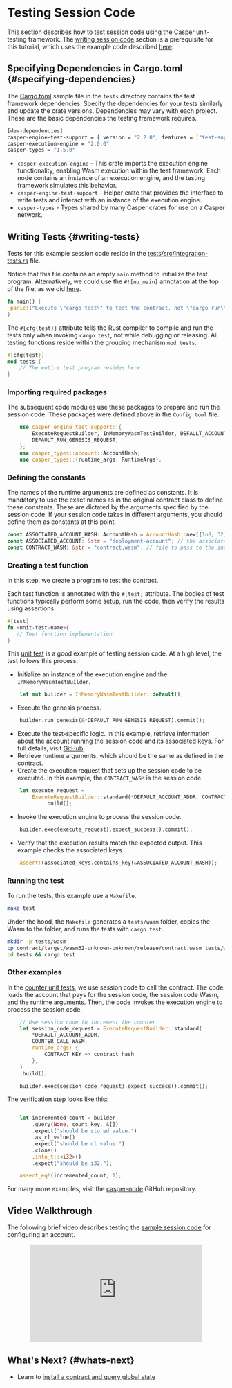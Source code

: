 # Testing Session Code

This section describes how to test session code using the Casper unit-testing framework. The [writing session code](/dapp-dev-guide/writing-contracts/session-code/) section is a prerequisite for this tutorial, which uses the example code described [here](/dapp-dev-guide/writing-contracts/session-code#session-code-example-1).

## Specifying Dependencies in Cargo.toml {#specifying-dependencies}

The [Cargo.toml](https://github.com/casper-ecosystem/two-party-multi-sig/blob/main/tests/Cargo.toml) sample file in the `tests` directory contains the test framework dependencies. Specify the dependencies for your tests similarly and update the crate versions. Dependencies may vary with each project. These are the basic dependencies the testing framework requires.

```bash
[dev-dependencies]
casper-engine-test-support = { version = "2.2.0", features = ["test-support"] }
casper-execution-engine = "2.0.0"
casper-types = "1.5.0"
```

- `casper-execution-engine` - This crate imports the execution engine functionality, enabling Wasm execution within the test framework. Each node contains an instance of an execution engine, and the testing framework simulates this behavior.
- `casper-engine-test-support` - Helper crate that provides the interface to write tests and interact with an instance of the execution engine.
- `casper-types` - Types shared by many Casper crates for use on a Casper network. 

## Writing Tests {#writing-tests}

Tests for this example session code reside in the [tests/src/integration-tests.rs](https://github.com/casper-ecosystem/two-party-multi-sig/blob/main/tests/src/integration_tests.rs) file.

Notice that this file contains an empty `main` method to initialize the test program. Alternatively, we could use the `#![no_main]` annotation at the top of the file, as we did [here](https://github.com/casper-ecosystem/two-party-multi-sig/blob/236bb18b9e98da7f9d8706f5e4825494845cfec2/contract/src/main.rs#L1-L2).

```rust
fn main() {
 panic!("Execute \"cargo test\" to test the contract, not \"cargo run\".");
}
```

The `#[cfg(test)]` attribute tells the Rust compiler to compile and run the tests only when invoking `cargo test`, not while debugging or releasing. All testing functions reside within the grouping mechanism `mod tests`.

```rust
#[cfg(test)]
mod tests {
    // The entire test program resides here
}
```

### Importing required packages

The subsequent code modules use these packages to prepare and run the session code. These packages were defined above in the `Config.toml` file.

```rust
    use casper_engine_test_support::{
        ExecuteRequestBuilder, InMemoryWasmTestBuilder, DEFAULT_ACCOUNT_ADDR,
        DEFAULT_RUN_GENESIS_REQUEST,
    };
    use casper_types::account::AccountHash;
    use casper_types::{runtime_args, RuntimeArgs};
```

### Defining the constants 

The names of the runtime arguments are defined as constants. It is mandatory to use the exact names as in the original contract class to define these constants. These are dictated by the arguments specified by the session code. If your session code takes in different arguments, you should define them as constants at this point.
 
```rust
const ASSOCIATED_ACCOUNT_HASH: AccountHash = AccountHash::new([1u8; 32]); // hash of the associated account
const ASSOCIATED_ACCOUNT: &str = "deployment-account"; // the associated account argument
const CONTRACT_WASM: &str = "contract.wasm"; // file to pass to the instance of the EE
```

### Creating a test function

In this step, we create a program to test the contract. 

Each test function is annotated with the `#[test]` attribute. The bodies of test functions typically perform some setup, run the code, then verify the results using assertions.

```rust
#[test]
fn <unit-test-name>{
   // Test function implementation
}
```

This [unit test](https://github.com/casper-ecosystem/two-party-multi-sig/blob/236bb18b9e98da7f9d8706f5e4825494845cfec2/tests/src/integration_tests.rs#L15-L55) is a good example of testing session code. At a high level, the test follows this process:

- Initialize an instance of the execution engine and the `InMemoryWasmTestBuilder`.

```rust
    let mut builder = InMemoryWasmTestBuilder::default();
```

- Execute the genesis process.

```rust
    builder.run_genesis(&*DEFAULT_RUN_GENESIS_REQUEST).commit();
```

- Execute the test-specific logic. In this example, retrieve information about the account running the session code and its associated keys. For full details, visit [GitHub](https://github.com/casper-ecosystem/two-party-multi-sig/blob/236bb18b9e98da7f9d8706f5e4825494845cfec2/tests/src/integration_tests.rs#L15-L55).
- Retrieve runtime arguments, which should be the same as defined in the contract.
- Create the execution request that sets up the session code to be executed. In this example, the `CONTRACT_WASM` is the session code.

```rust
    let execute_request =
        ExecuteRequestBuilder::standard(*DEFAULT_ACCOUNT_ADDR, CONTRACT_WASM, runtime_args)
            .build();
```

- Invoke the execution engine to process the session code. 

```rust
    builder.exec(execute_request).expect_success().commit();
```

- Verify that the execution results match the expected output. This example checks the associated keys.

```rust
    assert!(associated_keys.contains_key(&ASSOCIATED_ACCOUNT_HASH));
```

### Running the test

To run the tests, this example use a `Makefile`.

```bash
make test
```

Under the hood, the `Makefile` generates a `tests/wasm` folder, copies the Wasm to the folder, and runs the tests with `cargo test`. 

```bash
mkdir -p tests/wasm
cp contract/target/wasm32-unknown-unknown/release/contract.wasm tests/wasm
cd tests && cargo test
```

### Other examples

In the [counter unit tests](https://github.com/casper-ecosystem/counter/blob/master/tests/src/integration_tests.rs), we use session code to call the contract. The code loads the account that pays for the session code, the session code Wasm, and the runtime arguments. Then, the code invokes the execution engine to process the session code.

```rust
    // Use session code to increment the counter
    let session_code_request = ExecuteRequestBuilder::standard(
        *DEFAULT_ACCOUNT_ADDR,
        COUNTER_CALL_WASM,
        runtime_args! {
            CONTRACT_KEY => contract_hash
        },
    )
    .build();

    builder.exec(session_code_request).expect_success().commit();
```

The verification step looks like this:

```rust

    let incremented_count = builder
        .query(None, count_key, &[])
        .expect("should be stored value.")
        .as_cl_value()
        .expect("should be cl value.")
        .clone()
        .into_t::<i32>()
        .expect("should be i32.");

    assert_eq!(incremented_count, 1);
```

For many more examples, visit the [casper-node](https://github.com/casper-network/casper-node/tree/dev/smart_contracts/contracts/test) GitHub repository.

## Video Walkthrough

The following brief video describes testing the [sample session code](https://github.com/casper-ecosystem/two-party-multi-sig/) for configuring an account. 

<p align="center">
<iframe width="400" height="225" src="https://www.youtube.com/embed?v=sUg0nh3K3iQ&list=PL8oWxbJ-csEqi5FP87EJZViE2aLz6X1Mj&index=5" frameborder="0" allow="accelerometer; clipboard-write; encrypted-media; gyroscope; picture-in-picture" allowfullscreen></iframe>
</p>

## What's Next? {#whats-next}

- Learn to [install a contract and query global state](/dapp-dev-guide/writing-contracts/installing-contracts.md)